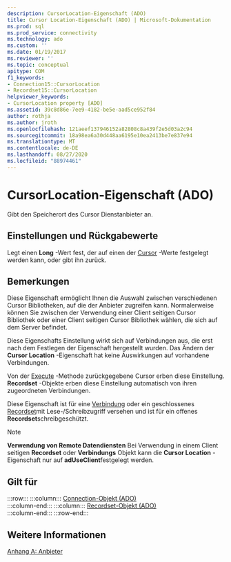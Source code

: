 ```yaml
---
description: CursorLocation-Eigenschaft (ADO)
title: Cursor Location-Eigenschaft (ADO) | Microsoft-Dokumentation
ms.prod: sql
ms.prod_service: connectivity
ms.technology: ado
ms.custom: ''
ms.date: 01/19/2017
ms.reviewer: ''
ms.topic: conceptual
apitype: COM
f1_keywords:
- Connection15::CursorLocation
- Recordset15::CursorLocation
helpviewer_keywords:
- CursorLocation property [ADO]
ms.assetid: 39c8d86e-7ee9-4182-be5e-aad5ce952f84
author: rothja
ms.author: jroth
ms.openlocfilehash: 121aeef137946152a82808c8a439f2e5d03a2c94
ms.sourcegitcommit: 18a98ea6a30d448aa6195e10ea2413be7e837e94
ms.translationtype: MT
ms.contentlocale: de-DE
ms.lasthandoff: 08/27/2020
ms.locfileid: "88974461"
---
```

# <a name="cursorlocation-property-ado"></a>CursorLocation-Eigenschaft (ADO)
Gibt den Speicherort des Cursor Dienstanbieter an.  
  
## <a name="settings-and-return-values"></a>Einstellungen und Rückgabewerte  
 Legt einen **Long** -Wert fest, der auf einen der [Cursor](./cursorlocationenum.md) -Werte festgelegt werden kann, oder gibt ihn zurück.  
  
## <a name="remarks"></a>Bemerkungen  
 Diese Eigenschaft ermöglicht Ihnen die Auswahl zwischen verschiedenen Cursor Bibliotheken, auf die der Anbieter zugreifen kann. Normalerweise können Sie zwischen der Verwendung einer Client seitigen Cursor Bibliothek oder einer Client seitigen Cursor Bibliothek wählen, die sich auf dem Server befindet.  
  
 Diese Eigenschafts Einstellung wirkt sich auf Verbindungen aus, die erst nach dem Festlegen der Eigenschaft hergestellt wurden. Das Ändern der **Cursor Location** -Eigenschaft hat keine Auswirkungen auf vorhandene Verbindungen.  
  
 Von der [Execute](./execute-method-ado-connection.md) -Methode zurückgegebene Cursor erben diese Einstellung. **Recordset** -Objekte erben diese Einstellung automatisch von ihren zugeordneten Verbindungen.  
  
 Diese Eigenschaft ist für eine [Verbindung](./connection-object-ado.md) oder ein geschlossenes [Recordset](./recordset-object-ado.md)mit Lese-/Schreibzugriff versehen und ist für ein offenes **Recordset**schreibgeschützt.  
  
> [!NOTE]
>  **Verwendung von Remote Datendiensten** Bei Verwendung in einem Client seitigen **Recordset** oder **Verbindungs** Objekt kann die **Cursor Location** -Eigenschaft nur auf **adUseClient**festgelegt werden.  
  
## <a name="applies-to"></a>Gilt für  

:::row:::
    :::column:::
        [Connection-Objekt (ADO)](./connection-object-ado.md)  
    :::column-end:::
    :::column:::
        [Recordset-Objekt (ADO)](./recordset-object-ado.md)  
    :::column-end:::
:::row-end:::

## <a name="see-also"></a>Weitere Informationen  
 [Anhang A: Anbieter](../../guide/appendixes/appendix-a-providers.md)